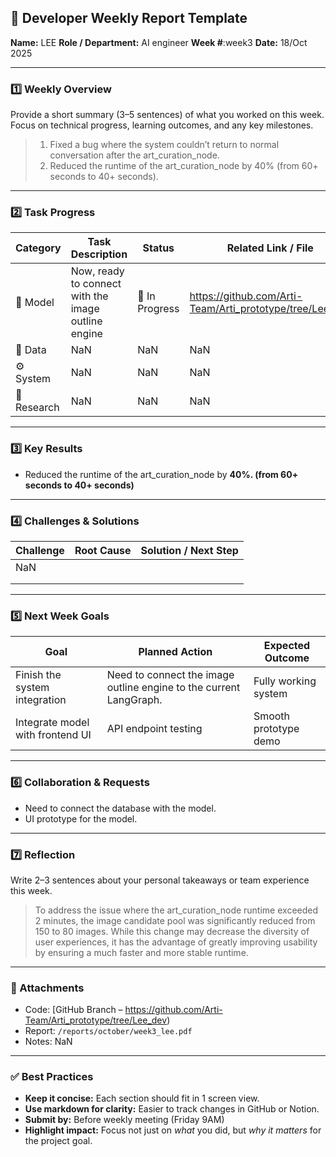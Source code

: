 ## 🧠 Developer Weekly Report Template

**Name:** LEE
**Role / Department:** AI engineer
**Week #**:week3
**Date:** 18/Oct 2025

---

### 1️⃣ Weekly Overview

Provide a short summary (3–5 sentences) of what you worked on this week. Focus on technical progress, learning outcomes, and any key milestones.

> 1. Fixed a bug where the system couldn’t return to normal conversation after the art_curation_node.
> 2. Reduced the runtime of the art_curation_node by 40% (from 60+ seconds to 40+ seconds).

---

### 2️⃣ Task Progress

| Category    | Task Description                                    | Status         | Related Link / File                     |
| ----------- | --------------------------------------------------- | -------------- | --------------------------------------- |
| 🔧 Model    | Now, ready to connect with the image outline engine             | 🔄 In Progress    | https://github.com/Arti-Team/Arti_prototype/tree/Lee_dev |
| 🧩 Data     | NaN           | NaN | NaN                  |
| ⚙️ System   | NaN         | NaN | NaN      |
| 🧠 Research | NaN | NaN    | NaN       |

---

### 3️⃣ Key Results

* Reduced the runtime of the art_curation_node by **40%. (from 60+ seconds to 40+ seconds)**

---

### 4️⃣ Challenges & Solutions

| Challenge                         | Root Cause                           | Solution / Next Step                                  |
| --------------------------------- | ------------------------------------ | ----------------------------------------------------- |
| NaN |  |  |
|          |  |            |
|               |         |                       |

---

### 5️⃣ Next Week Goals

| Goal                             | Planned Action                | Expected Outcome                  |
| -------------------------------- | ----------------------------- | --------------------------------- |
| Finish the system integration    | Need to connect the image outline engine to the current LangGraph.     | Fully working system |
| Integrate model with frontend UI | API endpoint testing          | Smooth prototype demo             |

---

### 6️⃣ Collaboration & Requests

* Need to connect the database with the model.
* UI prototype for the model.

---

### 7️⃣ Reflection

Write 2–3 sentences about your personal takeaways or team experience this week.

> To address the issue where the art_curation_node runtime exceeded 2 minutes, the image candidate pool was significantly reduced from 150 to 80 images.
> While this change may decrease the diversity of user experiences, it has the advantage of greatly improving usability by ensuring a much faster and more stable runtime.

---

### 📎 Attachments

* Code: [GitHub Branch – https://github.com/Arti-Team/Arti_prototype/tree/Lee_dev)
* Report: `/reports/october/week3_lee.pdf`
* Notes: NaN

---

### ✅ Best Practices

* **Keep it concise:** Each section should fit in 1 screen view.
* **Use markdown for clarity:** Easier to track changes in GitHub or Notion.
* **Submit by:** Before weekly meeting (Friday 9AM)
* **Highlight impact:** Focus not just on *what* you did, but *why it matters* for the project goal.
